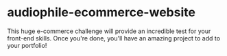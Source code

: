 # audiophile-ecommerce-website
This huge e-commerce challenge will provide an incredible test for your front-end skills. Once you're done, you'll have an amazing project to add to your portfolio!
